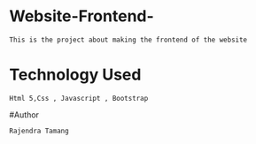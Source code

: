 # Website-Frontend-
	
	This is the project about making the frontend of the website


# Technology Used

	Html 5,Css , Javascript , Bootstrap



#Author


	Rajendra Tamang
